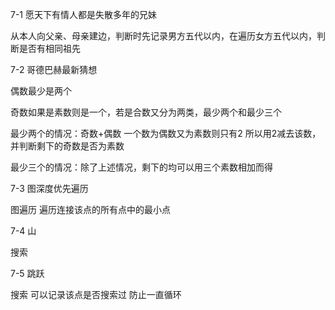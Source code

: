 7-1 愿天下有情人都是失散多年的兄妹

从本人向父亲、母亲建边，判断时先记录男方五代以内，在遍历女方五代以内，判断是否有相同祖先

7-2 哥德巴赫最新猜想

偶数最少是两个

奇数如果是素数则是一个，若是合数又分为两类，最少两个和最少三个

最少两个的情况：奇数+偶数  一个数为偶数又为素数则只有2   所以用2减去该数，并判断剩下的奇数是否为素数

最少三个的情况：除了上述情况，剩下的均可以用三个素数相加而得

7-3 图深度优先遍历

图遍历 遍历连接该点的所有点中的最小点

7-4 山

搜索

7-5 跳跃

搜索 可以记录该点是否搜索过 防止一直循环
